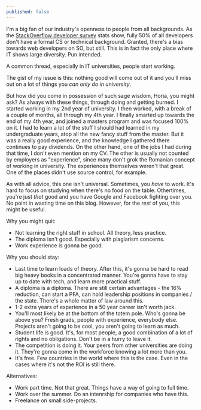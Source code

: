 ```yaml
---
published: false
---
```

I'm a big fan of our industry's openness to people from all backgrounds. As the [StackOverflow developer survey](bla) stats show, fully 50% of all developers don't have a formal CS or technical background. Granted, there's a bias towards web developers on SO, but still. This is in fact the only place where IT shows large diversity. Pun intended.

A common thread, especially in IT universities, people start working.

The gist of my issue is this: nothing good will come out of it and you'll miss out on a lot of things you _can only do in university_.

But how did you come in possession of such sage wisdom, Horia, you might ask? As always with these things, through doing and getting burned. I started working in my 2nd year of university. I then worked, with a break of a couple of months, all through my 4th year. I finally smarted up towards the end of my 4th year, and joined a masters program and was focused 100% on it. I had to learn a lot of the stuff I should had learned in my undergraduate years, atop all the new fancy stuff from the master. But it was a really good experience, and the knowledge I gathered there continues to pay dividends. On the other hand, one of the jobs I had during that time, I don't even mention on my CV. The other is usually not counted by employers as "experience", since many don't grok the Romanian concept of working in university. The experiences themselves weren't that great. One of the places didn't use source control, for example.

As with all advice, this one isn't universal. Sometimes, you _have_ to work. It's hard to focus on studying when there's no food on the table. Othertimes, you're just _that_ good and you have Google and Facebook fighting over you. No point in wasting time on this blog. However, for the _rest_ of you, this might be useful.

Why you might quit:

- Not learning the right stuff in school. All theory, less practice.
- The diploma isn't good. Especially with plagiarism concerns.
- Work experience is gonna be good.

Why you should stay:

- Last time to learn loads of theory. After this, it's gonna be hard to read big heavy books in a concentrated manner. You're gonna have to stay up to date with tech, and learn more practical stuff.
- A diploma is a diploma. There are still certain advantages - the 16% reduction, can start a PFA, can hold leadership positions in companies / the state. There's a whole matter of law around this.
- 1-2 extra years of experience in a 50 year career isn't worth jack.
- You'll most likely be at the bottom of the totem pole. Who's gonna be above you? Fresh grads, people with experience, everybody else. Projects aren't going to be cool, you aren't going to learn as much.
- Student life is good. It's, for most people, a good combination of a lot of rights and no obligations. Don't be in a hurry to leave it.
- The competition is doing it. Your peers from other universities are doing it. They're gonna come in the workforce knowing a lot more than you.
- It's free. Few countries in the world where this is the case. Even in the cases where it's not the ROI is still there.

Alternatives:
- Work part time. Not that great. Things have a way of going to full time.
- Work over the summer. Do an intenrship for companies who have this.
- Freelance on small side-projects.

